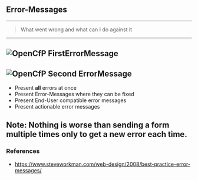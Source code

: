 ## Error-Messages
---
> What went wrong and what can I do against it
---
![OpenCfP FirstErrorMessage](deck/resources/OpenCfP-NoDescription.png)
---
![OpenCfP Second ErrorMessage](deck/resources/OpenCfP-NoTags.png)
---
* Present **all** errors at once
* <!-- .element: class="fragment" --> Present Error-Messages where they can be fixed
* <!-- .element: class="fragment" --> Present End-User compatible error messages
* <!-- .element: class="fragment" --> Present actionable error messages

Note: Nothing is worse than sending a form multiple times only to get a new error each time.
---
### References

* https://www.steveworkman.com/web-design/2008/best-practice-error-messages/
